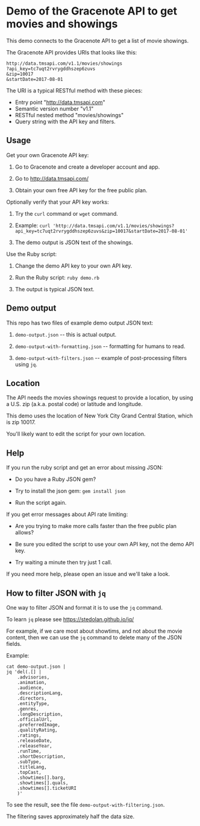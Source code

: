# Demo of the Gracenote API to get movies and showings

This demo connects to the Gracenote API to get a list of movie showings.

The Gracenote API provides URIs that looks like this:

    http://data.tmsapi.com/v1.1/movies/showings
    ?api_key=tc7uqt2rvrygddhszep6zuvs
    &zip=10017
    &startDate=2017-08-01

The URI is a typical RESTful method with these pieces:

  * Entry point "http://data.tmsapi.com"
  * Semantic version number "v1.1"
  * RESTful nested method "movies/showings"
  * Query string with the API key and filters.


## Usage

Get your own Gracenote API key:

  1. Go to Gracenote and create a developer account and app.

  2. Go to http://data.tmsapi.com/

  3. Obtain your own free API key for the free public plan.

Optionally verify that your API key works:

  1. Try the `curl` command or `wget` command.

  2. Example: `curl 'http://data.tmsapi.com/v1.1/movies/showings?api_key=tc7uqt2rvrygddhszep6zuvs&zip=10017&startDate=2017-08-01'`

  3. The demo output is JSON text of the showings.

Use the Ruby script:

  1. Change the demo API key to your own API key.

  2. Run the Ruby script: `ruby demo.rb`

  3. The output is typical JSON text.


## Demo output 

This repo has two files of example demo output JSON text:

  1. `demo-output.json` -- this is actual output.

  2. `demo-output-with-formatting.json` -- formatting for humans to read.

  3. `demo-output-with-filters.json` -- example of post-processing filters using `jq`.


## Location

The API needs the movies showings request to provide a location, 
by using a U.S. zip (a.k.a. postal code) or latitude and longitude.

This demo uses the location of New York City Grand Central Station,
which is zip 10017. 

You'll likely want to edit the script for your own location.


## Help

If you run the ruby script and get an error about missing JSON:

  * Do you have a Ruby JSON gem?

  * Try to install the json gem: `gem install json`

  * Run the script again.

If you get error messages about API rate limiting:

  * Are you trying to make more calls faster than the free public plan allows? 

  * Be sure you edited the script to use your own API key, not the demo API key.

  * Try waiting a minute then try just 1 call.

If you need more help, please open an issue and we'll take a look.


## How to filter JSON with `jq`

One way to filter JSON and format it is to use the `jq` command.

To learn `jq` please see https://stedolan.github.io/jq/

For example, if we care most about showtims, and not about the movie content,
then we can use the `jq` command to delete many of the JSON fields.

Example:

    cat demo-output.json | 
    jq 'del(.[] | 
    	.advisories,
    	.animation,
    	.audience,
    	.descriptionLang,
    	.directors,
    	.entityType,
    	.genres,
    	.longDescription,
    	.officialUrl,
    	.preferredImage,
    	.qualityRating,
    	.ratings,
    	.releaseDate,
    	.releaseYear,
    	.runTime,
    	.shortDescription,
    	.subType,
    	.titleLang,
    	.topCast,
		.showtimes[].barg,
		.showtimes[].quals,
		.showtimes[].ticketURI
    	)'

To see the result, see the file `demo-output-with-filtering.json`.

The filtering saves approximately half the data size.




